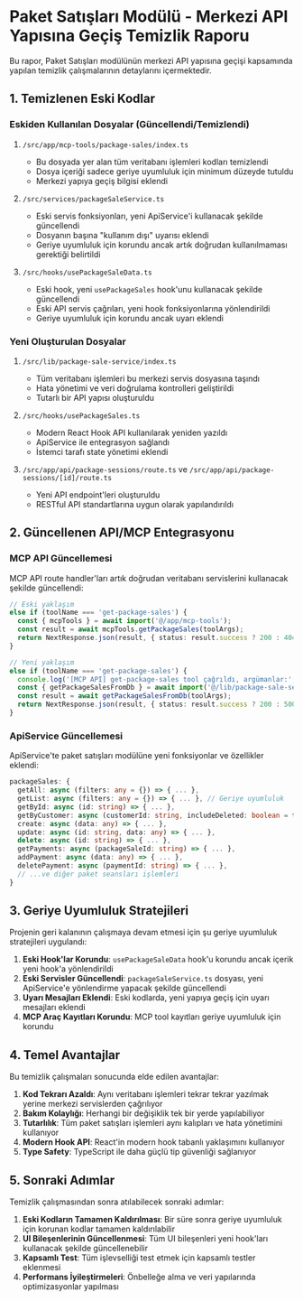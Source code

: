 # Paket Satışları Modülü - Merkezi API Yapısına Geçiş Temizlik Raporu

Bu rapor, Paket Satışları modülünün merkezi API yapısına geçişi kapsamında yapılan temizlik çalışmalarının detaylarını içermektedir.

## 1. Temizlenen Eski Kodlar

### Eskiden Kullanılan Dosyalar (Güncellendi/Temizlendi)

1. `/src/app/mcp-tools/package-sales/index.ts`
   - Bu dosyada yer alan tüm veritabanı işlemleri kodları temizlendi
   - Dosya içeriği sadece geriye uyumluluk için minimum düzeyde tutuldu
   - Merkezi yapıya geçiş bilgisi eklendi

2. `/src/services/packageSaleService.ts`
   - Eski servis fonksiyonları, yeni ApiService'i kullanacak şekilde güncellendi
   - Dosyanın başına "kullanım dışı" uyarısı eklendi
   - Geriye uyumluluk için korundu ancak artık doğrudan kullanılmaması gerektiği belirtildi

3. `/src/hooks/usePackageSaleData.ts`
   - Eski hook, yeni `usePackageSales` hook'unu kullanacak şekilde güncellendi
   - Eski API servis çağrıları, yeni hook fonksiyonlarına yönlendirildi
   - Geriye uyumluluk için korundu ancak uyarı eklendi

### Yeni Oluşturulan Dosyalar

1. `/src/lib/package-sale-service/index.ts`
   - Tüm veritabanı işlemleri bu merkezi servis dosyasına taşındı
   - Hata yönetimi ve veri doğrulama kontrolleri geliştirildi
   - Tutarlı bir API yapısı oluşturuldu

2. `/src/hooks/usePackageSales.ts`
   - Modern React Hook API kullanılarak yeniden yazıldı
   - ApiService ile entegrasyon sağlandı
   - İstemci tarafı state yönetimi eklendi

3. `/src/app/api/package-sessions/route.ts` ve `/src/app/api/package-sessions/[id]/route.ts`
   - Yeni API endpoint'leri oluşturuldu
   - RESTful API standartlarına uygun olarak yapılandırıldı

## 2. Güncellenen API/MCP Entegrasyonu

### MCP API Güncellemesi

MCP API route handler'ları artık doğrudan veritabanı servislerini kullanacak şekilde güncellendi:

```typescript
// Eski yaklaşım
else if (toolName === 'get-package-sales') {
  const { mcpTools } = await import('@/app/mcp-tools');
  const result = await mcpTools.getPackageSales(toolArgs);
  return NextResponse.json(result, { status: result.success ? 200 : 404 });
}

// Yeni yaklaşım
else if (toolName === 'get-package-sales') {
  console.log('[MCP API] get-package-sales tool çağrıldı, argümanlar:', toolArgs);
  const { getPackageSalesFromDb } = await import('@/lib/package-sale-service');
  const result = await getPackageSalesFromDb(toolArgs);
  return NextResponse.json(result, { status: result.success ? 200 : 500 });
}
```

### ApiService Güncellemesi

ApiService'te paket satışları modülüne yeni fonksiyonlar ve özellikler eklendi:

```typescript
packageSales: {
  getAll: async (filters: any = {}) => { ... },
  getList: async (filters: any = {}) => { ... }, // Geriye uyumluluk
  getById: async (id: string) => { ... },
  getByCustomer: async (customerId: string, includeDeleted: boolean = false) => { ... },
  create: async (data: any) => { ... },
  update: async (id: string, data: any) => { ... },
  delete: async (id: string) => { ... },
  getPayments: async (packageSaleId: string) => { ... },
  addPayment: async (data: any) => { ... },
  deletePayment: async (paymentId: string) => { ... },
  // ...ve diğer paket seansları işlemleri
}
```

## 3. Geriye Uyumluluk Stratejileri

Projenin geri kalanının çalışmaya devam etmesi için şu geriye uyumluluk stratejileri uygulandı:

1. **Eski Hook'lar Korundu**: `usePackageSaleData` hook'u korundu ancak içerik yeni hook'a yönlendirildi
2. **Eski Servisler Güncellendi**: `packageSaleService.ts` dosyası, yeni ApiService'e yönlendirme yapacak şekilde güncellendi
3. **Uyarı Mesajları Eklendi**: Eski kodlarda, yeni yapıya geçiş için uyarı mesajları eklendi
4. **MCP Araç Kayıtları Korundu**: MCP tool kayıtları geriye uyumluluk için korundu

## 4. Temel Avantajlar

Bu temizlik çalışmaları sonucunda elde edilen avantajlar:

1. **Kod Tekrarı Azaldı**: Aynı veritabanı işlemleri tekrar tekrar yazılmak yerine merkezi servislerden çağrılıyor
2. **Bakım Kolaylığı**: Herhangi bir değişiklik tek bir yerde yapılabiliyor
3. **Tutarlılık**: Tüm paket satışları işlemleri aynı kalıpları ve hata yönetimini kullanıyor
4. **Modern Hook API**: React'in modern hook tabanlı yaklaşımını kullanıyor
5. **Type Safety**: TypeScript ile daha güçlü tip güvenliği sağlanıyor

## 5. Sonraki Adımlar

Temizlik çalışmasından sonra atılabilecek sonraki adımlar:

1. **Eski Kodların Tamamen Kaldırılması**: Bir süre sonra geriye uyumluluk için korunan kodlar tamamen kaldırılabilir
2. **UI Bileşenlerinin Güncellenmesi**: Tüm UI bileşenleri yeni hook'ları kullanacak şekilde güncellenebilir
3. **Kapsamlı Test**: Tüm işlevselliği test etmek için kapsamlı testler eklenmesi
4. **Performans İyileştirmeleri**: Önbelleğe alma ve veri yapılarında optimizasyonlar yapılması